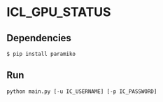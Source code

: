 # ICL_GPU_STATUS
## Dependencies
`
$ pip install paramiko
`

## Run
`
python main.py [-u IC_USERNAME] [-p IC_PASSWORD]
`
